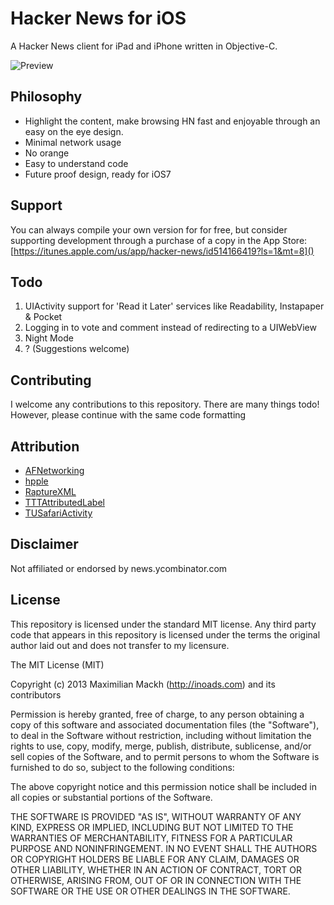 Hacker News for iOS
===================
A Hacker News client for iPad and iPhone written in Objective-C.

![Preview](https://github.com/mmackh/Hacker-News-for-iOS/raw/master/preview.png)

Philosophy
------
- Highlight the content, make browsing HN fast and enjoyable through an easy on the eye design.
- Minimal network usage
- No orange
- Easy to understand code
- Future proof design, ready for iOS7

Support
------
You can always compile your own version for for free, but consider supporting development through a purchase of a copy in the App Store: [https://itunes.apple.com/us/app/hacker-news/id514166419?ls=1&mt=8]()

Todo
------
1. UIActivity support for 'Read it Later' services like Readability, Instapaper & Pocket
2. Logging in to vote and comment instead of redirecting to a UIWebView
3. Night Mode
4. ? (Suggestions welcome)

Contributing
------
I welcome any contributions to this repository. There are many things todo! However, please continue with the same code formatting

Attribution
-----
- [AFNetworking](https://github.com/AFNetworking/AFNetworking)
- [hpple](https://github.com/topfunky/hpple)
- [RaptureXML](https://github.com/ZaBlanc/RaptureXML)
- [TTTAttributedLabel](https://github.com/mattt/TTTAttributedLabel)
- [TUSafariActivity](https://github.com/davbeck/TUSafariActivity)

Disclaimer
----
Not affiliated or endorsed by news.ycombinator.com

License
----

This repository is licensed under the standard MIT license. Any third party code that appears in this repository is licensed under the terms the original author laid out and does not transfer to my licensure. 

The MIT License (MIT)

Copyright (c) 2013 Maximilian Mackh (http://inoads.com) and its contributors

Permission is hereby granted, free of charge, to any person obtaining a copy
of this software and associated documentation files (the "Software"), to deal
in the Software without restriction, including without limitation the rights
to use, copy, modify, merge, publish, distribute, sublicense, and/or sell
copies of the Software, and to permit persons to whom the Software is
furnished to do so, subject to the following conditions:

The above copyright notice and this permission notice shall be included in
all copies or substantial portions of the Software.

THE SOFTWARE IS PROVIDED "AS IS", WITHOUT WARRANTY OF ANY KIND, EXPRESS OR
IMPLIED, INCLUDING BUT NOT LIMITED TO THE WARRANTIES OF MERCHANTABILITY,
FITNESS FOR A PARTICULAR PURPOSE AND NONINFRINGEMENT. IN NO EVENT SHALL THE
AUTHORS OR COPYRIGHT HOLDERS BE LIABLE FOR ANY CLAIM, DAMAGES OR OTHER
LIABILITY, WHETHER IN AN ACTION OF CONTRACT, TORT OR OTHERWISE, ARISING FROM,
OUT OF OR IN CONNECTION WITH THE SOFTWARE OR THE USE OR OTHER DEALINGS IN
THE SOFTWARE.
